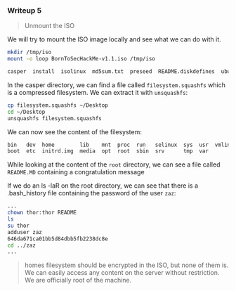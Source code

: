 ### Writeup 5

> Unmount the ISO

We will try to mount the ISO image locally and see what we can do with it.

```bash
mkdir /tmp/iso
mount -o loop BornToSecHackMe-v1.1.iso /tmp/iso
```

```bash
casper  install  isolinux  md5sum.txt  preseed  README.diskdefines  ubuntu
```

In the casper directory, we can find a file called `filesystem.squashfs` which is a compressed filesystem. We can extract it with `unsquashfs`:

```bash
cp filesystem.squashfs ~/Desktop
cd ~/Desktop
unsquashfs filesystem.squashfs
```

We can now see the content of the filesystem:

```bash
bin   dev  home        lib    mnt  proc  run   selinux  sys  usr  vmlinuz
boot  etc  initrd.img  media  opt  root  sbin  srv      tmp  var
```

While looking at the content of the `root` directory, we can see a file called `README.MD` containing a congratulation message

If we do an ls -laR on the root directory, we can see that there is a .bash_history file containing the password of the user `zaz`:

```bash
...
chown thor:thor README 
ls
su thor
adduser zaz
646da671ca01bb5d84dbb5fb2238dc8e
cd ../zaz
...
```
>homes filesystem should be encrypted in the ISO, but none of them is. We can easily access any content on the server without restriction. We are officially root of the machine.